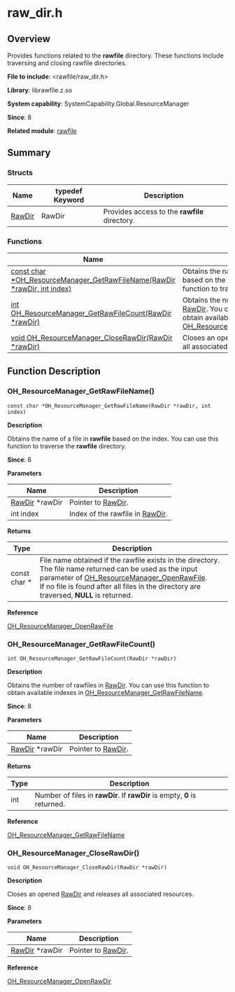 # raw_dir.h

<!--Kit: Localization Kit-->
<!--Subsystem: Global-->
<!--Owner: @liule_123-->
<!--Designer: @buda_wy-->
<!--Tester: @lpw_work-->
<!--Adviser: @Brilliantry_Rui-->

## Overview

Provides functions related to the **rawfile** directory. These functions include traversing and closing rawfile directories.

**File to include**: <rawfile/raw_dir.h>

**Library**: librawfile.z.so

**System capability**: SystemCapability.Global.ResourceManager

**Since**: 8

**Related module**: [rawfile](capi-rawfile.md)

## Summary

### Structs

| Name| typedef Keyword| Description|
| -- | -- | -- |
| [RawDir](capi-rawfile-rawdir.md) | RawDir | Provides access to the **rawfile** directory.|

### Functions

| Name| Description                                                                                                                                     |
| -- |-----------------------------------------------------------------------------------------------------------------------------------------|
| [const char *OH_ResourceManager_GetRawFileName(RawDir *rawDir, int index)](#oh_resourcemanager_getrawfilename) | Obtains the name of a file in **rawfile** based on the index. You can use this function to traverse the **rawfile** directory.                                                                                                  |
| [int OH_ResourceManager_GetRawFileCount(RawDir *rawDir)](#oh_resourcemanager_getrawfilecount) | Obtains the number of rawfiles in [RawDir](capi-rawfile-rawdir.md). You can use this function to obtain available indexes in [OH_ResourceManager_GetRawFileName](capi-raw-dir-h.md#oh_resourcemanager_getrawfilename).|
| [void OH_ResourceManager_CloseRawDir(RawDir *rawDir)](#oh_resourcemanager_closerawdir) | Closes an opened [RawDir](capi-rawfile-rawdir.md) and releases all associated resources.                                                                                                        |

## Function Description

### OH_ResourceManager_GetRawFileName()

```
const char *OH_ResourceManager_GetRawFileName(RawDir *rawDir, int index)
```

**Description**

Obtains the name of a file in **rawfile** based on the index. You can use this function to traverse the **rawfile** directory.

**Since**: 8


**Parameters**

| Name| Description|
| -- | -- |
| [RawDir](capi-rawfile-rawdir.md) *rawDir | Pointer to [RawDir](capi-rawfile-rawdir.md).|
| int index | Index of the rawfile in [RawDir](capi-rawfile-rawdir.md).|

**Returns**

| Type| Description                                                                                                                                                    |
| -- |--------------------------------------------------------------------------------------------------------------------------------------------------------|
| const char * | File name obtained if the rawfile exists in the directory. The file name returned can be used as the input parameter of [OH_ResourceManager_OpenRawFile](capi-raw-file-manager-h.md#oh_resourcemanager_openrawfile).<br> If no file is found after all files in the directory are traversed, **NULL** is returned.|

**Reference**

[OH_ResourceManager_OpenRawFile](capi-raw-file-manager-h.md#oh_resourcemanager_openrawfile)

### OH_ResourceManager_GetRawFileCount()

```
int OH_ResourceManager_GetRawFileCount(RawDir *rawDir)
```

**Description**

Obtains the number of rawfiles in [RawDir](capi-rawfile-rawdir.md). You can use this function to obtain available indexes in [OH_ResourceManager_GetRawFileName](capi-raw-dir-h.md#oh_resourcemanager_getrawfilename).

**Since**: 8


**Parameters**

| Name| Description|
| -- | -- |
| [RawDir](capi-rawfile-rawdir.md) *rawDir | Pointer to [RawDir](capi-rawfile-rawdir.md).|

**Returns**

| Type| Description|
| -- | -- |
| int | Number of files in **rawDir**. If **rawDir** is empty, **0** is returned.|

**Reference**

[OH_ResourceManager_GetRawFileName](capi-raw-dir-h.md#oh_resourcemanager_getrawfilename)

### OH_ResourceManager_CloseRawDir()

```
void OH_ResourceManager_CloseRawDir(RawDir *rawDir)
```

**Description**

Closes an opened [RawDir](capi-rawfile-rawdir.md) and releases all associated resources.

**Since**: 8


**Parameters**

| Name| Description|
| -- | -- |
| [RawDir](capi-rawfile-rawdir.md) *rawDir | Pointer to [RawDir](capi-rawfile-rawdir.md).|

**Reference**

[OH_ResourceManager_OpenRawDir](capi-raw-file-manager-h.md#oh_resourcemanager_openrawdir)
